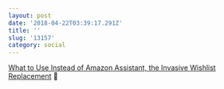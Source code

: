 ```yaml
---
layout: post
date: '2018-04-22T03:39:17.291Z'
title: ''
slug: '13157'
category: social
---
```

[What to Use Instead of Amazon Assistant, the Invasive Wishlist Replacement](https://lifehacker.com/what-to-use-instead-of-amazons-invasive-new-assistant-1823522711) 🔗

